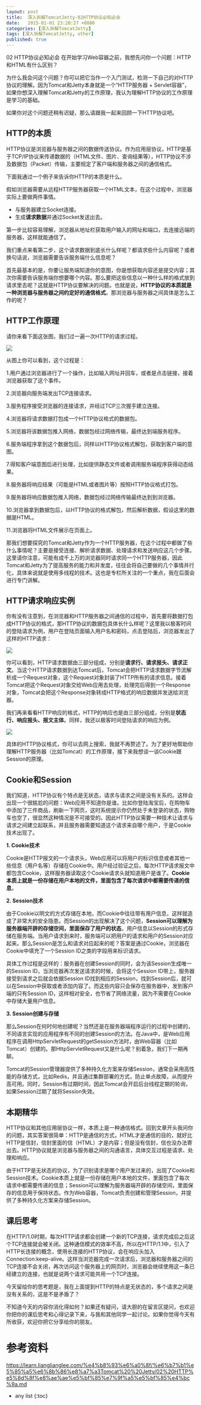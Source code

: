 ```yaml
---
layout: post
title:  深入拆解TomcatJetty-02HTTP协议必知必会
date:   2015-01-01 23:20:27 +0800
categories: [深入拆解TomcatJetty]
tags: [深入拆解TomcatJetty, other]
published: true
---
```




02 HTTP协议必知必会
在开始学习Web容器之前，我想先问你一个问题：HTTP和HTML有什么区别？

为什么我会问这个问题？你可以把它当作一个入门测试，检测一下自己的对HTTP协议的理解。因为Tomcat和Jetty本身就是一个“HTTP服务器 + Servlet容器”，如果你想深入理解Tomcat和Jetty的工作原理，我认为理解HTTP协议的工作原理是学习的基础。

如果你对这个问题还稍有迟疑，那么请跟我一起来回顾一下HTTP协议吧。

## HTTP的本质

HTTP协议是浏览器与服务器之间的数据传送协议。作为应用层协议，HTTP是基于TCP/IP协议来传递数据的（HTML文件、图片、查询结果等），HTTP协议不涉及数据包（Packet）传输，主要规定了客户端和服务器之间的通信格式。

下面我通过一个例子来告诉你HTTP的本质是什么。

假如浏览器需要从远程HTTP服务器获取一个HTML文本，在这个过程中，浏览器实际上要做两件事情。

* 与服务器建立Socket连接。
* 生成**请求数据**并通过Socket发送出去。

第一步比较容易理解，浏览器从地址栏获取用户输入的网址和端口，去连接远端的服务器，这样就能通信了。

我们重点来看第二步，这个请求数据到底长什么样呢？都请求些什么内容呢？或者换句话说，浏览器需要告诉服务端什么信息呢？

首先最基本的是，你要让服务端知道你的意图，你是想获取内容还是提交内容；其次你需要告诉服务端你想要哪个内容。那么要把这些信息以一种什么样的格式放到请求里去呢？这就是HTTP协议要解决的问题。也就是说，**HTTP协议的本质就是一种浏览器与服务器之间约定好的通信格式**。那浏览器与服务器之间具体是怎么工作的呢？

## HTTP工作原理

请你来看下面这张图，我们过一遍一次HTTP的请求过程。

![](https://learn.lianglianglee.com/%e4%b8%93%e6%a0%8f/%e6%b7%b1%e5%85%a5%e6%8b%86%e8%a7%a3Tomcat%20%20Jetty/assets/fdd100ee09f04845b030ec1a82948b35.jpg)

从图上你可以看到，这个过程是：

1.用户通过浏览器进行了一个操作，比如输入网址并回车，或者是点击链接，接着浏览器获取了这个事件。

2.浏览器向服务端发出TCP连接请求。

3.服务程序接受浏览器的连接请求，并经过TCP三次握手建立连接。

4.浏览器将请求数据打包成一个HTTP协议格式的数据包。

5.浏览器将该数据包推入网络，数据包经过网络传输，最终达到端服务程序。

6.服务端程序拿到这个数据包后，同样以HTTP协议格式解包，获取到客户端的意图。

7.得知客户端意图后进行处理，比如提供静态文件或者调用服务端程序获得动态结果。

8.服务器将响应结果（可能是HTML或者图片等）按照HTTP协议格式打包。

9.服务器将响应数据包推入网络，数据包经过网络传输最终达到到浏览器。

10.浏览器拿到数据包后，以HTTP协议的格式解包，然后解析数据，假设这里的数据是HTML。

11.浏览器将HTML文件展示在页面上。

那我们想要探究的Tomcat和Jetty作为一个HTTP服务器，在这个过程中都做了些什么事情呢？主要是接受连接、解析请求数据、处理请求和发送响应这几个步骤。这里请你注意，可能有成千上万的浏览器同时请求同一个HTTP服务器，因此Tomcat和Jetty为了提高服务的能力和并发度，往往会将自己要做的几个事情并行化，具体来说就是使用多线程的技术。这也是专栏所关注的一个重点，我在后面会进行专门讲解。

## HTTP请求响应实例

你有没有注意到，在浏览器和HTTP服务器之间通信的过程中，首先要将数据打包成HTTP协议的格式，那HTTP协议的数据包具体长什么样呢？这里我以极客时间的登陆请求为例，用户在登陆页面输入用户名和密码，点击登陆后，浏览器发出了这样的HTTP请求：

![](https://learn.lianglianglee.com/%e4%b8%93%e6%a0%8f/%e6%b7%b1%e5%85%a5%e6%8b%86%e8%a7%a3Tomcat%20%20Jetty/assets/152c209b5055441a91f114018e470ff5.jpg)

你可以看到，HTTP请求数据由三部分组成，分别是**请求行、请求报头、请求正文**。当这个HTTP请求数据到达Tomcat后，Tomcat会把HTTP请求数据字节流解析成一个Request对象，这个Request对象封装了HTTP所有的请求信息。接着Tomcat把这个Request对象交给Web应用去处理，处理完后得到一个Response对象，Tomcat会把这个Response对象转成HTTP格式的响应数据并发送给浏览器。

我们再来看看HTTP响应的格式，HTTP的响应也是由三部分组成，分别是**状态行、响应报头、报文主体**。同样，我还以极客时间登陆请求的响应为例。

![](https://learn.lianglianglee.com/%e4%b8%93%e6%a0%8f/%e6%b7%b1%e5%85%a5%e6%8b%86%e8%a7%a3Tomcat%20%20Jetty/assets/7ea716903d2c407099778b12dc35bbe2.jpg)

具体的HTTP协议格式，你可以去网上搜索，我就不再赘述了。为了更好地帮助你理解HTTP服务器（比如Tomcat）的工作原理，接下来我想谈一谈Cookie跟Session的原理。

## Cookie和Session

我们知道，HTTP协议有个特点是无状态，请求与请求之间是没有关系的。这样会出现一个很尴尬的问题：Web应用不知道你是谁。比如你登陆淘宝后，在购物车中添加了三件商品，刷新一下网页，这时系统提示你仍然处于未登录的状态，购物车也空了，很显然这种情况是不可接受的。因此HTTP协议需要一种技术让请求与请求之间建立起联系，并且服务器需要知道这个请求来自哪个用户，于是Cookie技术出现了。

**1. Cookie技术**

Cookie是HTTP报文的一个请求头，Web应用可以将用户的标识信息或者其他一些信息（用户名等）存储在Cookie中。用户经过验证之后，每次HTTP请求报文中都包含Cookie，这样服务器读取这个Cookie请求头就知道用户是谁了。**Cookie本质上就是一份存储在用户本地的文件，里面包含了每次请求中都需要传递的信息**。

**2. Session技术**

由于Cookie以明文的方式存储在本地，而Cookie中往往带有用户信息，这样就造成了非常大的安全隐患。而Session的出现解决了这个问题，**Session可以理解为服务器端开辟的存储空间，里面保存了用户的状态**，用户信息以Session的形式存储在服务端。当用户请求到来时，服务端可以把用户的请求和用户的Session对应起来。那么Session是怎么和请求对应起来的呢？答案是通过Cookie，浏览器在Cookie中填充了一个Session ID之类的字段用来标识请求。

具体工作过程是这样的：服务器在创建Session的同时，会为该Session生成唯一的Session ID，当浏览器再次发送请求的时候，会将这个Session ID带上，服务器接受到请求之后就会依据Session ID找到相应的Session，找到Session后，就可以在Session中获取或者添加内容了。而这些内容只会保存在服务器中，发到客户端的只有Session ID，这样相对安全，也节省了网络流量，因为不需要在Cookie中存储大量用户信息。

**3. Session创建与存储**

那么Session在何时何地创建呢？当然还是在服务器端程序运行的过程中创建的，不同语言实现的应用程序有不同的创建Session的方法。在Java中，是Web应用程序在调用HttpServletRequest的getSession方法时，由Web容器（比如Tomcat）创建的。那HttpServletRequest又是什么呢？别着急，我们下一期再聊。

Tomcat的Session管理器提供了多种持久化方案来存储Session，通常会采用高性能的存储方式，比如Redis，并且通过集群部署的方式，防止单点故障，从而提升高可用。同时，Session有过期时间，因此Tomcat会开启后台线程定期的轮询，如果Session过期了就将Session失效。

## 本期精华

HTTP协议和其他应用层协议一样，本质上是一种通信格式。回到文章开头我问你的问题，其实答案很简单：HTTP是通信的方式，HTML才是通信的目的，就好比HTTP是信封，信封里面的信（HTML）才是内容；但是没有信封，信也没办法寄出去。HTTP协议就是浏览器与服务器之间的沟通语言，具体交互过程是请求、处理和响应。

由于HTTP是无状态的协议，为了识别请求是哪个用户发过来的，出现了Cookie和Session技术。Cookie本质上就是一份存储在用户本地的文件，里面包含了每次请求中都需要传递的信息；Session可以理解为服务器端开辟的存储空间，里面保存的信息用于保持状态。作为Web容器，Tomcat负责创建和管理Session，并提供了多种持久化方案来存储Session。

## 课后思考

在HTTP/1.0时期，每次HTTP请求都会创建一个新的TCP连接，请求完成后之后这个TCP连接就会被关闭。这种通信模式的效率不高，所以在HTTP/1.1中，引入了HTTP长连接的概念，使用长连接的HTTP协议，会在响应头加入Connection:keep-alive。这样当浏览器完成一次请求后，浏览器和服务器之间的TCP连接不会关闭，再次访问这个服务器上的网页时，浏览器会继续使用这一条已经建立的连接，也就是说两个请求可能共用一个TCP连接。

今天留给你的思考题是，我在上面提到HTTP的特点是无状态的，多个请求之间是没有关系的，这是不是矛盾了？

不知道今天的内容你消化得如何？如果还有疑问，请大胆的在留言区提问，也欢迎你把你的课后思考和心得记录下来，与我和其他同学一起讨论。如果你觉得今天有所收获，欢迎你把它分享给你的朋友。




# 参考资料

https://learn.lianglianglee.com/%e4%b8%93%e6%a0%8f/%e6%b7%b1%e5%85%a5%e6%8b%86%e8%a7%a3Tomcat%20%20Jetty/02%20HTTP%e5%8d%8f%e8%ae%ae%e5%bf%85%e7%9f%a5%e5%bf%85%e4%bc%9a.md

* any list
{:toc}
